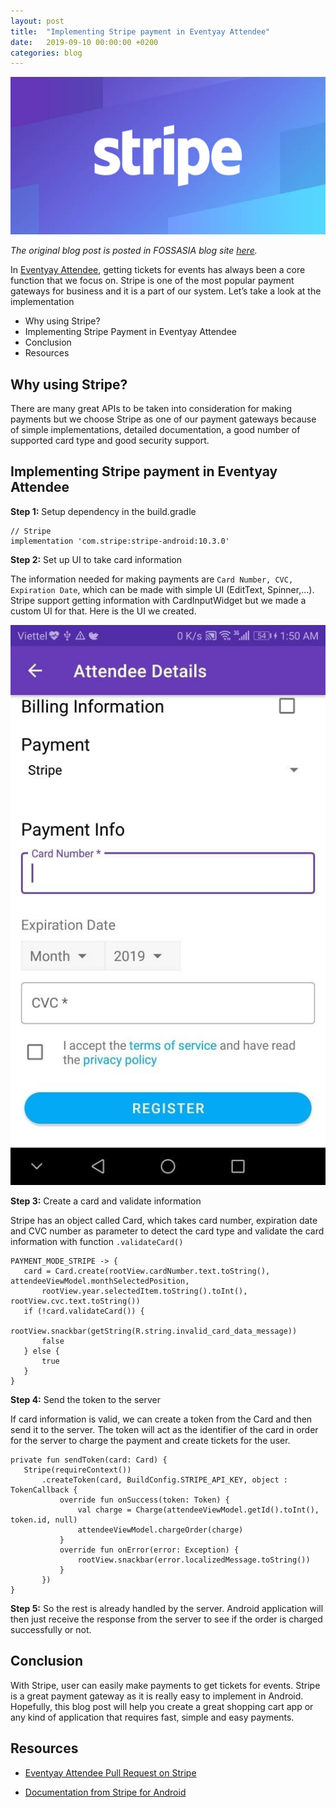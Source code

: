 ```yaml
---
layout: post
title:  "Implementing Stripe payment in Eventyay Attendee"
date:   2019-09-10 00:00:00 +0200
categories: blog
---
```


<center>
<img src="/assets/images/img_11.png">
</center>

*The original blog post is posted in FOSSASIA blog site [here](https://blog.fossasia.org/implementing-stripe-payment-in-eventyay-attendee/).*

In [Eventyay Attendee](https://github.com/fossasia/open-event-attendee-android), getting tickets for events has always been a core function that we focus on. Stripe is one of the most popular payment gateways for business and it is a part of our system. Let’s take a look at the implementation

- Why using Stripe?
- Implementing Stripe Payment in Eventyay Attendee
- Conclusion
- Resources

## Why using Stripe?

There are many great APIs to be taken into consideration for making payments but we choose Stripe as one of our payment gateways because of simple implementations, detailed documentation, a good number of supported card type and good security support.

## Implementing Stripe payment in Eventyay Attendee

**Step 1:** Setup dependency in the build.gradle

```
// Stripe
implementation 'com.stripe:stripe-android:10.3.0'
```

**Step 2:** Set up UI to take card information

The information needed for making payments are `Card Number, CVC, Expiration Date`, which can be made with simple UI (EditText, Spinner,…). Stripe support getting information with CardInputWidget but we made a custom UI for that. Here is the UI we created.

<center>
<img src="/assets/images/img_12.jpeg">
</center>

**Step 3:** Create a card and validate information

Stripe has an object called Card, which takes card number, expiration date and CVC number as parameter to detect the card type and validate the card information with function `.validateCard()`

```
PAYMENT_MODE_STRIPE -> {
   card = Card.create(rootView.cardNumber.text.toString(), attendeeViewModel.monthSelectedPosition,
       rootView.year.selectedItem.toString().toInt(), rootView.cvc.text.toString())
   if (!card.validateCard()) {
       rootView.snackbar(getString(R.string.invalid_card_data_message))
       false
   } else {
       true
   }
}
```

**Step 4:** Send the token to the server

If card information is valid, we can create a token from the Card and then send it to the server. The token will act as the identifier of the card in order for the server to charge the payment and create tickets for the user.

```
private fun sendToken(card: Card) {
   Stripe(requireContext())
       .createToken(card, BuildConfig.STRIPE_API_KEY, object : TokenCallback {
           override fun onSuccess(token: Token) {
               val charge = Charge(attendeeViewModel.getId().toInt(), token.id, null)
               attendeeViewModel.chargeOrder(charge)
           }
           override fun onError(error: Exception) {
               rootView.snackbar(error.localizedMessage.toString())
           }
       })
}
```

**Step 5:** So the rest is already handled by the server. Android application will then just receive the response from the server to see if the order is charged successfully or not.

## Conclusion

With Stripe, user can easily make payments to get tickets for events. Stripe is a great payment gateway as it is really easy to implement in Android. Hopefully, this blog post will help you create a great shopping cart app or any kind of application that requires fast, simple and easy payments.

## Resources

- [Eventyay Attendee Pull Request on Stripe](https://github.com/fossasia/open-event-attendee-android/pull/1863)

- [Documentation from Stripe for Android](https://stripe.com/docs/mobile/android)